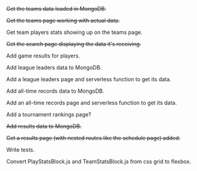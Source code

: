 ~~Get the teams data loaded in MongoDB.~~

~~Get the teams page working with actual data.~~

Get team players stats showing up on the teams page.

~~Get the search page displaying the data it's receiving.~~

Add game results for players.

Add league leaders data to MongoDB.

Add a league leaders page and serverless function to get its data.

Add all-time records data to MongoDB.

Add an all-time records page and serverless function to get its data.

Add a tournament rankings page?

~~Add results data to MongoDB.~~

~~Get a results page (with nested routes like the schedule page) added.~~

Write tests.

Convert PlayStatsBlock.js and TeamStatsBlock.js from css grid to flexbox.
